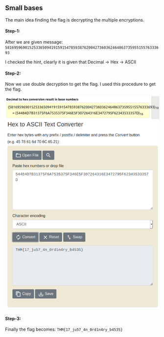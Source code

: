 ## Small bases
The main idea finding the flag is decrypting the multiple encryptions.

#### Step-1:
After we are given message: `581695969015253365094191591547859387620042736036246486373595515576333693`

I checked the hint, clearly it is given that Decimal -> Hex -> ASCII

#### Step-2:

Now we use double decryption to get the flag. I used this procedure to get the flag.

<img src="Decimal_Hex.png">

<img src="Hex_ASCII.png">

#### Step-3:
Finally the flag becomes:
`THM{17_ju57_4n_0rd1n4ry_b4535}`